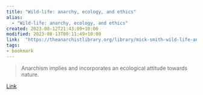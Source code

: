 ```yaml
---
title: "Wild-life: anarchy, ecology, and ethics"
alias:
  - "Wild-life: anarchy, ecology, and ethics"
created: 2023-08-12T21:43:09+10:00
modified: 2023-08-13T00:11:49+10:00
link:  "https://theanarchistlibrary.org/library/mick-smith-wild-life-anarchy-ecology-and-ethics?v=1672201947"
tags:
- bookmark
---
```


> Anarchism implies and incorporates an ecological attitude towards nature.

[Link](https://theanarchistlibrary.org/library/mick-smith-wild-life-anarchy-ecology-and-ethics?v=1672201947)